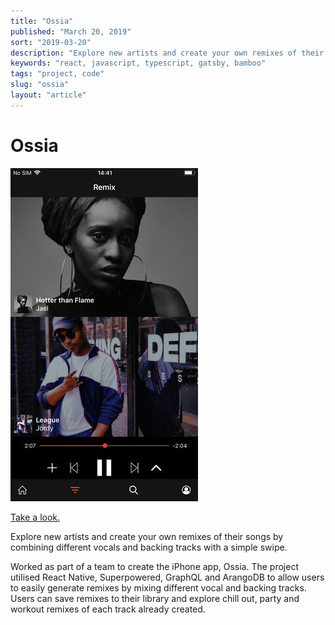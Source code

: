 ```yaml
---
title: "Ossia"
published: "March 20, 2019"
sort: "2019-03-20"
description: "Explore new artists and create your own remixes of their songs by combining different vocals and backing tracks with a simple swipe."
keywords: "react, javascript, typescript, gatsby, bamboo"
tags: "project, code"
slug: "ossia"
layout: "article"
---
```


# Ossia

![](./ossia.jpg)

[Take a look.](https://itunes.apple.com/us/app/ossia/id1317859971)

Explore new artists and create your own remixes of their songs by combining different vocals and backing tracks with a simple swipe.

Worked as part of a team to create the iPhone app, Ossia. The project utilised React Native, Superpowered, GraphQL and ArangoDB to allow users to easily generate remixes by mixing different vocal and backing tracks. Users can save remixes to their library and explore chill out, party and workout remixes of each track already created.
